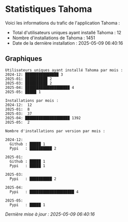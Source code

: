 # Statistiques Tahoma

Voici les informations du trafic de l'application Tahoma :
- Total d'utilisateurs uniques ayant installé Tahoma : 12
- Nombre d'installations de Tahoma : 1451
- Date de la dernière installation : 2025-05-09 06:40:16

## Graphiques
```
Utilisateurs uniques ayant installé Tahoma par mois :
2024-12: ███████████████ 3
2025-01: ██████████ 2
2025-03: ██████████ 2
2025-04: ████████████████████ 4
2025-05: █████ 1
```

```
Installations par mois :
2024-12:  12
2025-01:  8
2025-03:  37
2025-04: ████████████████████ 1392
2025-05:  2
```

```
Nombre d'installations par version par mois :

2024-12:
  Github : █████ 1
  Pypi   : ██████████ 2

2025-01:
  Github : █████ 1
  Pypi   : █████ 1

2025-03:
  Pypi   : ██████████ 2

2025-04:
  Pypi   : ████████████████████ 4

2025-05:
  Pypi   : █████ 1
```


*Dernière mise à jour : 2025-05-09 06:40:16*
